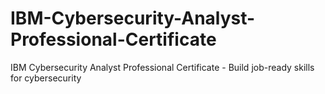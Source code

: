 # IBM-Cybersecurity-Analyst-Professional-Certificate
IBM Cybersecurity Analyst Professional Certificate - Build job-ready skills for cybersecurity 
